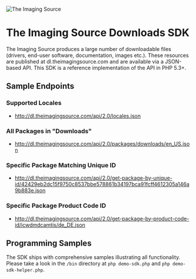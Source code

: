 ![The Imaging Source](http://www.theimagingsource.com/img/tis_logo.png)

# The Imaging Source Downloads SDK

The Imaging Source produces a large number of downloadable files (drivers, end-user software, documentation, images etc.). These resources are published at dl.theimagingsource.com and are available via a JSON-based API. This SDK is a reference implementation of the API in PHP 5.3+.


## Sample Endpoints

### Supported Locales

* http://dl.theimagingsource.com/api/2.0/locales.json

### All Packages in "Downloads"

* http://dl.theimagingsource.com/api/2.0/packages/downloads/en_US.json

### Specific Package Matching Unique ID

* http://dl.theimagingsource.com/api/2.0/get-package-by-unique-id/42429eb2dc15f9750c8537bbe578861b34197bca91fcff4612305a146a9b883e.json

### Specific Package Product Code ID

* http://dl.theimagingsource.com/api/2.0/get-package-by-product-code-id/icwdmdcamtis/de_DE.json


## Programming Samples

The SDK ships with comprehensive samples illustrating all functionality. Please take a look in the `/bin` directory at `php demo-sdk.php` and `php demo-sdk-helper.php`.


